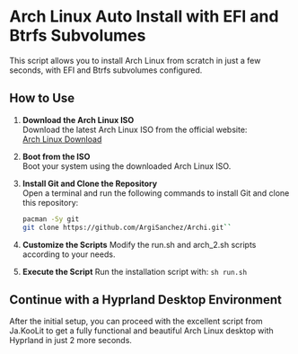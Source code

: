 # Arch Linux Auto Install with EFI and Btrfs Subvolumes

This script allows you to install Arch Linux from scratch in just a few seconds, with EFI and Btrfs subvolumes configured.

## How to Use

1. **Download the Arch Linux ISO**  
   Download the latest Arch Linux ISO from the official website:  
   [Arch Linux Download](https://archlinux.org/download/)

2. **Boot from the ISO**  
   Boot your system using the downloaded Arch Linux ISO.

3. **Install Git and Clone the Repository**  
   Open a terminal and run the following commands to install Git and clone this repository:
   ```bash
   pacman -Sy git
   git clone https://github.com/ArgiSanchez/Archi.git``

4. **Customize the Scripts**
   Modify the run.sh and arch_2.sh scripts according to your needs.

5. **Execute the Script**
   Run the installation script with:
   ```sh run.sh```

## Continue with a Hyprland Desktop Environment

After the initial setup, you can proceed with the excellent script from Ja.KooLit to get a fully functional and beautiful Arch Linux desktop with Hyprland in just 2 more seconds.
